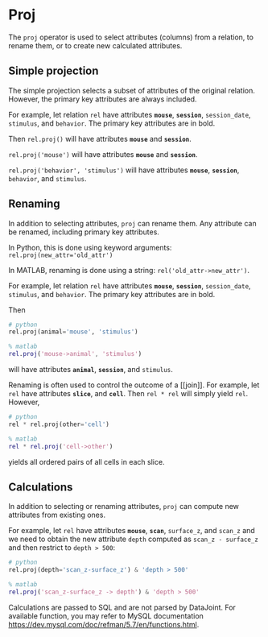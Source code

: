 # Proj

The `proj` operator is used to select attributes (columns) from a relation, to rename them, or to create new calculated attributes.

## Simple projection
The simple projection selects a subset of attributes of the original relation.  However, the primary key attributes are always included. 

For example, let relation `rel` have attributes **`mouse`**, **`session`**, `session_date`, `stimulus`, and `behavior`.  The primary key attributes are in bold.  

Then `rel.proj()` will have attributes **`mouse`** and **`session`**.

`rel.proj('mouse')` will have attributes **`mouse`** and **`session`**.

`rel.proj('behavior', 'stimulus')` will have attributes **`mouse`**, **`session`**, `behavior`, and `stimulus`.

## Renaming
In addition to selecting attributes, `proj` can rename them.  Any attribute can be renamed, including primary key attributes. 

In Python, this is done using keyword arguments:  `rel.proj(new_attr='old_attr')`

In MATLAB, renaming is done using a string: `rel('old_attr->new_attr')`.

For example, let relation `rel` have attributes **`mouse`**, **`session`**, `session_date`, `stimulus`, and `behavior`.  The primary key attributes are in bold.  

Then 
```python
# python
rel.proj(animal='mouse', 'stimulus')
```
```matlab
% matlab 
rel.proj('mouse->animal', 'stimulus')
```
will have attributes **`animal`**, **`session`**, and `stimulus`.

Renaming is often used to control the outcome of a [[join]].  For example, let `rel` have attributes **`slice`**, and **`cell`**.  Then `rel * rel` will simply yield `rel`. However, 
```python
# python
rel * rel.proj(other='cell')
```
```matlab
% matlab
rel * rel.proj('cell->other')
```
yields all ordered pairs of all cells in each slice.

## Calculations
In addition to selecting or renaming attributes, `proj` can compute new attributes from existing ones.

For example, let `rel` have attributes **`mouse`**, **`scan`**, `surface_z`, and `scan_z` and we need to obtain the new attribute `depth` computed as `scan_z - surface_z` and then restrict to `depth > 500`:

```python
# python
rel.proj(depth='scan_z-surface_z') & 'depth > 500'
```
```matlab 
% matlab 
rel.proj('scan_z-surface_z -> depth') & 'depth > 500'
```

Calculations are passed to SQL and are not parsed by DataJoint.  For available function, you may refer to MySQL documentation https://dev.mysql.com/doc/refman/5.7/en/functions.html.  